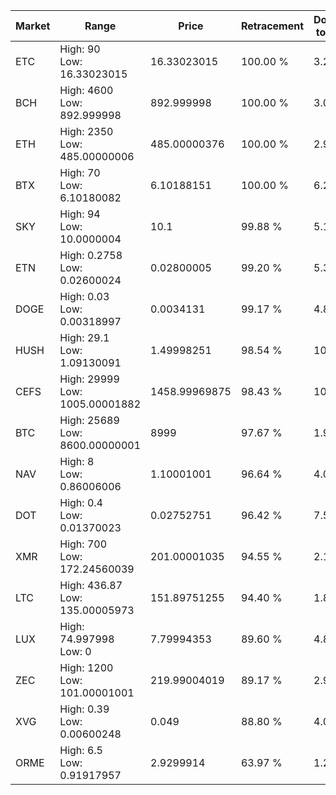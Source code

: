 | Market | Range | Price| Retracement | Doubles to 50% |
| --- | --- | --- | --- | --- |
| ETC | High: 90<br />Low: 16.33023015 | 16.33023015 | 100.00 % | 3.26 |
| BCH | High: 4600<br />Low: 892.999998 | 892.999998 | 100.00 % | 3.08 |
| ETH | High: 2350<br />Low: 485.00000006 | 485.00000376 | 100.00 % | 2.92 |
| BTX | High: 70<br />Low: 6.10180082 | 6.10188151 | 100.00 % | 6.24 |
| SKY | High: 94<br />Low: 10.0000004 | 10.1 | 99.88 % | 5.15 |
| ETN | High: 0.2758<br />Low: 0.02600024 | 0.02800005 | 99.20 % | 5.39 |
| DOGE | High: 0.03<br />Low: 0.00318997 | 0.0034131 | 99.17 % | 4.86 |
| HUSH | High: 29.1<br />Low: 1.09130091 | 1.49998251 | 98.54 % | 10.06 |
| CEFS | High: 29999<br />Low: 1005.00001882 | 1458.99969875 | 98.43 % | 10.63 |
| BTC | High: 25689<br />Low: 8600.00000001 | 8999 | 97.67 % | 1.91 |
| NAV | High: 8<br />Low: 0.86006006 | 1.10001001 | 96.64 % | 4.03 |
| DOT | High: 0.4<br />Low: 0.01370023 | 0.02752751 | 96.42 % | 7.51 |
| XMR | High: 700<br />Low: 172.24560039 | 201.00001035 | 94.55 % | 2.17 |
| LTC | High: 436.87<br />Low: 135.00005973 | 151.89751255 | 94.40 % | 1.88 |
| LUX | High: 74.997998<br />Low: 0 | 7.79994353 | 89.60 % | 4.81 |
| ZEC | High: 1200<br />Low: 101.00001001 | 219.99004019 | 89.17 % | 2.96 |
| XVG | High: 0.39<br />Low: 0.00600248 | 0.049 | 88.80 % | 4.04 |
| ORME | High: 6.5<br />Low: 0.91917957 | 2.9299914 | 63.97 % | 1.27 |
